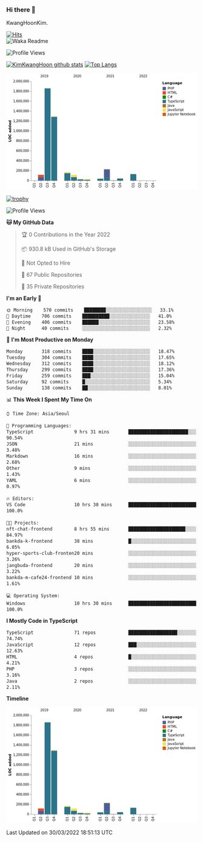 ### Hi there 👋

KwangHoonKim.

[![Hits](https://hits.seeyoufarm.com/api/count/incr/badge.svg?url=https%3A%2F%2Fgithub.com%2Frhkdgns95)](https://hits.seeyoufarm.com)  
![Waka Readme](https://github.com/rhkdgns95/rhkdgns95/workflows/Waka%20Readme/badge.svg)

![Profile Views](http://img.shields.io/badge/Profile%20Views-0-blue)

[![KimKwangHoon github stats](https://github-readme-stats.vercel.app/api?username=rhkdgns95&show_icons=true)](https://github.com/rhkdgns95/github-readme-stats)   [![Top Langs](https://github-readme-stats.vercel.app/api/top-langs/?username=rhkdgns95&layout=compact)](https://github.com/rhkdgns95/github-readme-stats)   


![Chart not found](https://raw.githubusercontent.com/rhkdgns95/rhkdgns95/master/charts/bar_graph.png) 

[![trophy](https://github-profile-trophy.vercel.app/?username=rhkdgns95)](https://github.com/rhkdgns95/github-profile-trophy)

<!--START_SECTION:waka-->
![Profile Views](http://img.shields.io/badge/Profile%20Views-12-blue)

**🐱 My GitHub Data** 

> 🏆 0 Contributions in the Year 2022
 > 
> 📦 930.8 kB Used in GitHub's Storage 
 > 
> 🚫 Not Opted to Hire
 > 
> 📜 67 Public Repositories 
 > 
> 🔑 35 Private Repositories  
 > 
**I'm an Early 🐤** 

```text
🌞 Morning    570 commits    ████████░░░░░░░░░░░░░░░░░   33.1% 
🌆 Daytime    706 commits    ██████████░░░░░░░░░░░░░░░   41.0% 
🌃 Evening    406 commits    ██████░░░░░░░░░░░░░░░░░░░   23.58% 
🌙 Night      40 commits     ░░░░░░░░░░░░░░░░░░░░░░░░░   2.32%

```
📅 **I'm Most Productive on Monday** 

```text
Monday       318 commits    ████░░░░░░░░░░░░░░░░░░░░░   18.47% 
Tuesday      304 commits    ████░░░░░░░░░░░░░░░░░░░░░   17.65% 
Wednesday    312 commits    ████░░░░░░░░░░░░░░░░░░░░░   18.12% 
Thursday     299 commits    ████░░░░░░░░░░░░░░░░░░░░░   17.36% 
Friday       259 commits    ███░░░░░░░░░░░░░░░░░░░░░░   15.04% 
Saturday     92 commits     █░░░░░░░░░░░░░░░░░░░░░░░░   5.34% 
Sunday       138 commits    ██░░░░░░░░░░░░░░░░░░░░░░░   8.01%

```


📊 **This Week I Spent My Time On** 

```text
⌚︎ Time Zone: Asia/Seoul

💬 Programming Languages: 
TypeScript               9 hrs 31 mins       ██████████████████████░░░   90.54% 
JSON                     21 mins             ░░░░░░░░░░░░░░░░░░░░░░░░░   3.48% 
Markdown                 16 mins             ░░░░░░░░░░░░░░░░░░░░░░░░░   2.68% 
Other                    9 mins              ░░░░░░░░░░░░░░░░░░░░░░░░░   1.43% 
YAML                     6 mins              ░░░░░░░░░░░░░░░░░░░░░░░░░   0.97%

🔥 Editors: 
VS Code                  10 hrs 30 mins      █████████████████████████   100.0%

🐱‍💻 Projects: 
nft-chat-frontend        8 hrs 55 mins       █████████████████████░░░░   84.97% 
bankda-k-frontend        38 mins             █░░░░░░░░░░░░░░░░░░░░░░░░   6.05% 
hyper-sports-club-fronten20 mins             ░░░░░░░░░░░░░░░░░░░░░░░░░   3.26% 
jangbuda-frontend        20 mins             ░░░░░░░░░░░░░░░░░░░░░░░░░   3.22% 
bankda-m-cafe24-frontend 10 mins             ░░░░░░░░░░░░░░░░░░░░░░░░░   1.61%

💻 Operating System: 
Windows                  10 hrs 30 mins      █████████████████████████   100.0%

```

**I Mostly Code in TypeScript** 

```text
TypeScript               71 repos            ██████████████████░░░░░░░   74.74% 
JavaScript               12 repos            ███░░░░░░░░░░░░░░░░░░░░░░   12.63% 
HTML                     4 repos             █░░░░░░░░░░░░░░░░░░░░░░░░   4.21% 
PHP                      3 repos             ░░░░░░░░░░░░░░░░░░░░░░░░░   3.16% 
Java                     2 repos             ░░░░░░░░░░░░░░░░░░░░░░░░░   2.11%

```


**Timeline**

![Chart not found](https://raw.githubusercontent.com/rhkdgns95/rhkdgns95/master/charts/bar_graph.png) 


 Last Updated on 30/03/2022 18:51:13 UTC
<!--END_SECTION:waka-->

